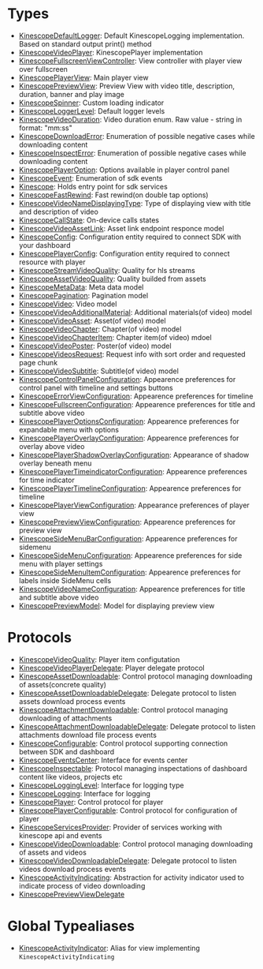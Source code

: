 # Types

  - [KinescopeDefaultLogger](/KinescopeDefaultLogger):
    Default KinescopeLogging implementation. Based on standard output print() method
  - [KinescopeVideoPlayer](/KinescopeVideoPlayer):
    KinescopePlayer implementation
  - [KinescopeFullscreenViewController](/KinescopeFullscreenViewController):
    View controller with player view over fullscreen
  - [KinescopePlayerView](/KinescopePlayerView):
    Main player view
  - [KinescopePreviewView](/KinescopePreviewView):
    Preview View with video title, description, duration, banner and play image
  - [KinescopeSpinner](/KinescopeSpinner):
    Custom loading indicator
  - [KinescopeLoggerLevel](/KinescopeLoggerLevel):
    Default logger levels
  - [KinescopeVideoDuration](/KinescopeVideoDuration):
    Video duration enum. Raw value - string in format: "mm:ss"
  - [KinescopeDownloadError](/KinescopeDownloadError):
    Enumeration of possible negative cases while downloading content
  - [KinescopeInspectError](/KinescopeInspectError):
    Enumeration of possible negative cases while downloading content
  - [KinescopePlayerOption](/KinescopePlayerOption):
    Options available in player control panel
  - [KinescopeEvent](/KinescopeEvent):
    Enumeration of sdk events
  - [Kinescope](/Kinescope):
    Holds entry point for sdk services
  - [KinescopeFastRewind](/KinescopeFastRewind):
    Fast rewind(on double tap options)
  - [KinescopeVideoNameDisplayingType](/KinescopeVideoNameDisplayingType):
    Type of displaying view with title and description of video
  - [KinescopeCallState](/KinescopeCallState):
    On-device calls states
  - [KinescopeVideoAssetLink](/KinescopeVideoAssetLink):
    Asset link endpoint responce model
  - [KinescopeConfig](/KinescopeConfig):
    Configuration entity required to connect SDK with your dashboard
  - [KinescopePlayerConfig](/KinescopePlayerConfig):
    Configuration entity required to connect resource with player
  - [KinescopeStreamVideoQuality](/KinescopeStreamVideoQuality):
    Quality for hls streams
  - [KinescopeAssetVideoQuality](/KinescopeAssetVideoQuality):
    Quality builded from assets
  - [KinescopeMetaData](/KinescopeMetaData):
    Meta data model
  - [KinescopePagination](/KinescopePagination):
    Pagination model
  - [KinescopeVideo](/KinescopeVideo):
    Video model
  - [KinescopeVideoAdditionalMaterial](/KinescopeVideoAdditionalMaterial):
    Additional materials(of video) model
  - [KinescopeVideoAsset](/KinescopeVideoAsset):
    Asset(of video) model
  - [KinescopeVideoChapter](/KinescopeVideoChapter):
    Chapter(of video) model
  - [KinescopeVideoChapterItem](/KinescopeVideoChapterItem):
    Chapter item(of video) mdoel
  - [KinescopeVideoPoster](/KinescopeVideoPoster):
    Poster(of video) model
  - [KinescopeVideosRequest](/KinescopeVideosRequest):
    Request info with sort order and requested page chunk
  - [KinescopeVideoSubtitle](/KinescopeVideoSubtitle):
    Subtitle(of video) model
  - [KinescopeControlPanelConfiguration](/KinescopeControlPanelConfiguration):
    Appearence preferences for control panel with timeline and settings buttons
  - [KinescopeErrorViewConfiguration](/KinescopeErrorViewConfiguration):
    Appearence preferences for timeline
  - [KinescopeFullscreenConfiguration](/KinescopeFullscreenConfiguration):
    Appearence preferences for title and subtitle above video
  - [KinescopePlayerOptionsConfiguration](/KinescopePlayerOptionsConfiguration):
    Appearence preferences for expandable menu with options
  - [KinescopePlayerOverlayConfiguration](/KinescopePlayerOverlayConfiguration):
    Appearence preferences for overlay above video
  - [KinescopePlayerShadowOverlayConfiguration](/KinescopePlayerShadowOverlayConfiguration):
    Appearance of shadow overlay beneath menu
  - [KinescopePlayerTimeindicatorConfiguration](/KinescopePlayerTimeindicatorConfiguration):
    Appearence preferences for time indicator
  - [KinescopePlayerTimelineConfiguration](/KinescopePlayerTimelineConfiguration):
    Appearence preferences for timeline
  - [KinescopePlayerViewConfiguration](/KinescopePlayerViewConfiguration):
    Appearance preferences of player view
  - [KinescopePreviewViewConfiguration](/KinescopePreviewViewConfiguration):
    Appearence preferences for preview view
  - [KinescopeSideMenuBarConfiguration](/KinescopeSideMenuBarConfiguration):
    Appearence preferences for sidemenu
  - [KinescopeSideMenuConfiguration](/KinescopeSideMenuConfiguration):
    Appearence preferences for side menu with player settings
  - [KinescopeSideMenuItemConfiguration](/KinescopeSideMenuItemConfiguration):
    Appearence preferences for labels inside SideMenu cells
  - [KinescopeVideoNameConfiguration](/KinescopeVideoNameConfiguration):
    Appearence preferences for title and subtitle above video
  - [KinescopePreviewModel](/KinescopePreviewModel):
    Model for displaying preview view

# Protocols

  - [KinescopeVideoQuality](/KinescopeVideoQuality):
    Player item configutation
  - [KinescopeVideoPlayerDelegate](/KinescopeVideoPlayerDelegate):
    Player delegate protocol
  - [KinescopeAssetDownloadable](/KinescopeAssetDownloadable):
    Control protocol managing downloading of assets(concrete quality)
  - [KinescopeAssetDownloadableDelegate](/KinescopeAssetDownloadableDelegate):
    Delegate protocol to listen assets download process events
  - [KinescopeAttachmentDownloadable](/KinescopeAttachmentDownloadable):
    Control protocol managing downloading of attachments
  - [KinescopeAttachmentDownloadableDelegate](/KinescopeAttachmentDownloadableDelegate):
    Delegate protocol to listen attachments download file process events
  - [KinescopeConfigurable](/KinescopeConfigurable):
    Control protocol supporting connection between SDK and dashboard
  - [KinescopeEventsCenter](/KinescopeEventsCenter):
    Interface for events center
  - [KinescopeInspectable](/KinescopeInspectable):
    Protocol managing inspectations of dashboard content like videos, projects etc
  - [KinescopeLoggingLevel](/KinescopeLoggingLevel):
    Interface for logging type
  - [KinescopeLogging](/KinescopeLogging):
    Interface for logging
  - [KinescopePlayer](/KinescopePlayer):
    Control protocol for player
  - [KinescopePlayerConfigurable](/KinescopePlayerConfigurable):
    Control protocol for configuration of player
  - [KinescopeServicesProvider](/KinescopeServicesProvider):
    Provider of services working with kinescope api and events
  - [KinescopeVideoDownloadable](/KinescopeVideoDownloadable):
    Control protocol managing downloading of assets and videos
  - [KinescopeVideoDownloadableDelegate](/KinescopeVideoDownloadableDelegate):
    Delegate protocol to listen videos download process events
  - [KinescopeActivityIndicating](/KinescopeActivityIndicating):
    Abstraction for activity indicator used to indicate process of video downloading
  - [KinescopePreviewViewDelegate](/KinescopePreviewViewDelegate)

# Global Typealiases

  - [KinescopeActivityIndicator](/KinescopeActivityIndicator):
    Alias for view implementing `KinescopeActivityIndicating`
